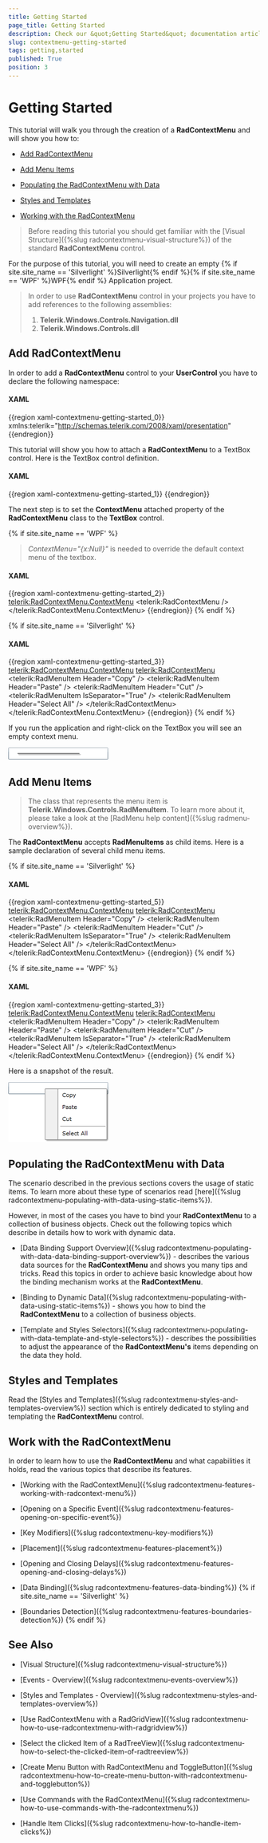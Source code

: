 ```yaml
---
title: Getting Started
page_title: Getting Started
description: Check our &quot;Getting Started&quot; documentation article for the RadContextMenu WPF control.
slug: contextmenu-getting-started
tags: getting,started
published: True
position: 3
---
```


# Getting Started

This tutorial will walk you through the creation of a __RadContextMenu__ and will show you how to:

* [Add RadContextMenu](#add-radcontextmenu)

* [Add Menu Items](#add-menu-items)

* [Populating the RadContextMenu with Data](#populating-the-radcontextmenu-with-data)

* [Styles and Templates](#styles-and-templates)

* [Working with the RadContextMenu](#work-with-the-radcontextmenu)

>Before reading this tutorial you should get familiar with the [Visual Structure]({%slug radcontextmenu-visual-structure%}) of the standard __RadContextMenu__ control.

For the purpose of this tutorial, you will need to create an empty {% if site.site_name == 'Silverlight' %}Silverlight{% endif %}{% if site.site_name == 'WPF' %}WPF{% endif %} Application project.

>In order to use __RadContextMenu__ control in your projects you have to add references to the following assemblies:
> 1. __Telerik.Windows.Controls.Navigation.dll__
> 2. __Telerik.Windows.Controls.dll__

## Add RadContextMenu

In order to add a __RadContextMenu__ control to your __UserControl__ you have to declare the following namespace:

#### __XAML__

{{region xaml-contextmenu-getting-started_0}}
	xmlns:telerik="http://schemas.telerik.com/2008/xaml/presentation"
{{endregion}}

This tutorial will show you how to attach a __RadContextMenu__ to a TextBox control. Here is the TextBox control definition.

#### __XAML__

{{region xaml-contextmenu-getting-started_1}}
	<Grid x:Name="LayoutRoot"
	      Background="White">
	    <TextBox x:Name="InputBox"
	             Width="200"
	             VerticalAlignment="Top">
	    </TextBox>
	</Grid>
{{endregion}}

The next step is to set the __ContextMenu__ attached property of the __RadContextMenu__ class to the __TextBox__ control.

{% if site.site_name == 'WPF' %}
>*ContextMenu="{x:Null}"* is needed to override the default context menu of the textbox.

#### __XAML__

{{region xaml-contextmenu-getting-started_2}}
	<Grid Background="White">
	    <TextBox Width="200"
	             VerticalAlignment="Top"
	             ContextMenu="{x:Null}">
	        <telerik:RadContextMenu.ContextMenu>
	            <telerik:RadContextMenu />
	        </telerik:RadContextMenu.ContextMenu>
	    </TextBox>
	</Grid>
{{endregion}}
{% endif %}

{% if site.site_name == 'Silverlight' %}
#### __XAML__

{{region xaml-contextmenu-getting-started_3}}
	<TextBox Width="200"
	         VerticalAlignment="Top"
	         ContextMenu="{x:Null}">
	    <telerik:RadContextMenu.ContextMenu>
	        <telerik:RadContextMenu>
	            <telerik:RadMenuItem Header="Copy" />
	            <telerik:RadMenuItem Header="Paste" />
	            <telerik:RadMenuItem Header="Cut" />
	            <telerik:RadMenuItem IsSeparator="True" />
	            <telerik:RadMenuItem Header="Select All" />
	        </telerik:RadContextMenu>
	    </telerik:RadContextMenu.ContextMenu>
	</TextBox>
{{endregion}}
{% endif %}

If you run the application and right-click on the TextBox you will see an empty context menu.

![](images/RadContextMenu_Getting_Started_01.png)

## Add Menu Items

>The class that represents the menu item is __Telerik.Windows.Controls.RadMenuItem__. To learn more about it, please take a look at the [RadMenu help content]({%slug radmenu-overview%}).

The __RadContextMenu__ accepts __RadMenuItems__ as child items. Here is a sample declaration of several child menu items.

{% if site.site_name == 'Silverlight' %}
#### __XAML__

{{region xaml-contextmenu-getting-started_5}}
	<TextBox Width="200"
	         VerticalAlignment="Top">
	    <telerik:RadContextMenu.ContextMenu>
	        <telerik:RadContextMenu>
	            <telerik:RadMenuItem Header="Copy" />
	            <telerik:RadMenuItem Header="Paste" />
	            <telerik:RadMenuItem Header="Cut" />
	            <telerik:RadMenuItem IsSeparator="True" />
	            <telerik:RadMenuItem Header="Select All" />
	        </telerik:RadContextMenu>
	    </telerik:RadContextMenu.ContextMenu>
	</TextBox>
{{endregion}}
{% endif %}

{% if site.site_name == 'WPF' %}
#### __XAML__

{{region xaml-contextmenu-getting-started_3}}
	<TextBox Width="200"
	         VerticalAlignment="Top"
	         ContextMenu="{x:Null}">
	    <telerik:RadContextMenu.ContextMenu>
	        <telerik:RadContextMenu>
	            <telerik:RadMenuItem Header="Copy" />
	            <telerik:RadMenuItem Header="Paste" />
	            <telerik:RadMenuItem Header="Cut" />
	            <telerik:RadMenuItem IsSeparator="True" />
	            <telerik:RadMenuItem Header="Select All" />
	        </telerik:RadContextMenu>
	    </telerik:RadContextMenu.ContextMenu>
	</TextBox>
{{endregion}}
{% endif %}

Here is a snapshot of the result.

![](images/RadContextMenu_Getting_Started_02.png)

## Populating the RadContextMenu with Data

The scenario described in the previous sections covers the usage of static items. To learn more about these type of scenarios read [here]({%slug radcontextmenu-populating-with-data-using-static-items%}).

However, in most of the cases you have to bind your __RadContextMenu__ to a collection of business objects. Check out the following topics which describe in details how to work with dynamic data.

* [Data Binding Support Overview]({%slug radcontextmenu-populating-with-data-data-binding-support-overview%}) - describes the various data sources for the __RadContextMenu__ and shows you many tips and tricks. Read this topics in order to achieve basic knowledge about how the binding mechanism works at the __RadContextMenu__. 

* [Binding to Dynamic Data]({%slug radcontextmenu-populating-with-data-using-static-items%}) - shows you how to bind the __RadContextMenu__ to a collection of business objects. 

* [Template and Styles Selectors]({%slug radcontextmenu-populating-with-data-template-and-style-selectors%}) - describes the possibilities to adjust the appearance of the __RadContextMenu's__ items depending on the data they hold. 

## Styles and Templates

Read the [Styles and Templates]({%slug radcontextmenu-styles-and-templates-overview%}) section which is entirely dedicated to styling and templating the __RadContextMenu__ control.

## Work with the RadContextMenu

In order to learn how to use the __RadContextMenu__ and what capabilities it holds, read the various topics that describe its features.

* [Working with the RadContextMenu]({%slug radcontextmenu-features-working-with-radcontext-menu%})

* [Opening on a Specific Event]({%slug radcontextmenu-features-opening-on-specific-event%})

* [Key Modifiers]({%slug radcontextmenu-key-modifiers%})

* [Placement]({%slug radcontextmenu-features-placement%})

* [Opening and Closing Delays]({%slug radcontextmenu-features-opening-and-closing-delays%})

* [Data Binding]({%slug radcontextmenu-features-data-binding%})
{% if site.site_name == 'Silverlight' %}
* [Boundaries Detection]({%slug radcontextmenu-features-boundaries-detection%})
{% endif %}

## See Also

 * [Visual Structure]({%slug radcontextmenu-visual-structure%})

 * [Events - Overview]({%slug radcontextmenu-events-overview%})

 * [Styles and Templates - Overview]({%slug radcontextmenu-styles-and-templates-overview%})

 * [Use RadContextMenu with a RadGridView]({%slug radcontextmenu-how-to-use-radcontextmenu-with-radgridview%})

 * [Select  the clicked Item of a RadTreeView]({%slug radcontextmenu-how-to-select-the-clicked-item-of-radtreeview%})

 * [Create Menu Button with RadContextMenu and ToggleButton]({%slug radcontextmenu-how-to-create-menu-button-with-radcontextmenu-and-togglebutton%})

 * [Use Commands with the RadContextMenu]({%slug radcontextmenu-how-to-use-commands-with-the-radcontextmenu%})

 * [Handle Item Clicks]({%slug radcontextmenu-how-to-handle-item-clicks%})
